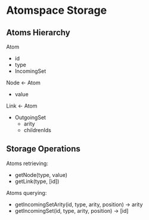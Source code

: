 # Atomspace Storage

## Atoms Hierarchy

Atom
* id
* type
* IncomingSet

Node <- Atom
* value

Link <- Atom
* OutgoingSet
  * arity
  * childrenIds

## Storage Operations

Atoms retrieving:
* getNode(type, value)
* getLink(type, [id])

Atoms querying:
* getIncomingSetArity(id, type, arity, position) -> arity
* getIncomingSet(id, type, arity, position) -> [id]
